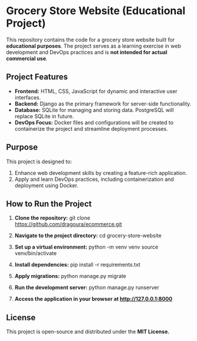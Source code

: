 # Grocery Store Website (Educational Project)

This repository contains the code for a grocery store website built for **educational purposes**. The project serves as a learning exercise in web development and DevOps practices and is **not intended for actual commercial use**.

## Project Features

- **Frontend:** HTML, CSS, JavaScript for dynamic and interactive user interfaces.
- **Backend:** Django as the primary framework for server-side functionality.
- **Database:** SQLite for managing and storing data. PostgreSQL will replace SQLite in future.
- **DevOps Focus:** Docker files and configurations will be created to containerize the project and streamline deployment processes.

## Purpose

This project is designed to:
1. Enhance web development skills by creating a feature-rich application.
2. Apply and learn DevOps practices, including containerization and deployment using Docker.

## How to Run the Project

1. **Clone the repository:**
   git clone https://github.com/dragoura/ecommerce.git

2. **Navigate to the project directory:**
   cd grocery-store-website

3. **Set up a virtual environment:**
   python -m venv venv
   source venv/bin/activate  

4. **Install dependencies:**
   pip install -r requirements.txt

5. **Apply migrations:**
   python manage.py migrate

6. **Run the development server:**
   python manage.py runserver

7. **Access the application in your browser at http://127.0.0.1:8000**

## License

This project is open-source and distributed under the **MIT License.**